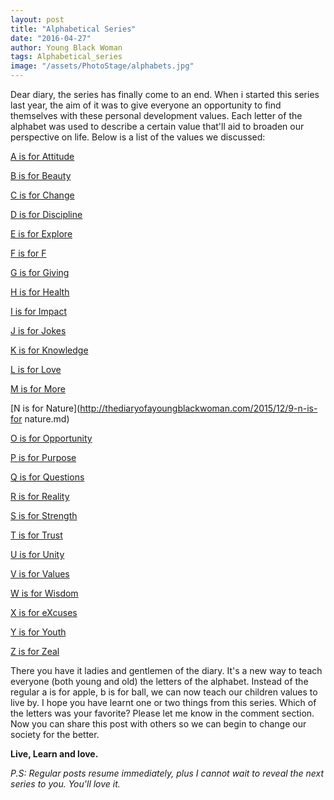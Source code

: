 ```yaml
---
layout: post
title: "Alphabetical Series"
date: "2016-04-27"
author: Young Black Woman
tags: Alphabetical_series
image: "/assets/PhotoStage/alphabets.jpg"
---
```


Dear diary, the series has finally come to an end. When i started this series last year, the aim of it was to give everyone an opportunity to find themselves with these personal development values. Each letter of the alphabet was used to describe a certain value that'll aid to broaden our perspective on life. Below is a list of the values we discussed:

[A is for Attitude](http://thediaryofayoungblackwoman.com/2015/06/08/a-is-for-attitude.html)

[B is for Beauty](http://thediaryofayoungblackwoman.com/2015/06/10-b-is-for-beauty.html)

[C is for Change](http://thediaryofayoungblackwoman.com/2015/06/28-c-is-for-change.html)

[D is for Discipline](http://thediaryofayoungblackwoman.com/2015/07/13-d-is-for-discipline.html)

[E is for Explore](http://thediaryofayoungblackwoman.com/2015/09/12-e-is-for-explore.html)

[F is for F](http://thediaryofayoungblackwoman.com/2015/09/21-f-is-for-f.md)

[G is for Giving](http://thediaryofayoungblackwoman.com/2015/10/12-g-is-for-giving.md)

[H is for Health](http://thediaryofayoungblackwoman.com/2015/10/15-h-is-for-health.md)

[I is for Impact](http://thediaryofayoungblackwoman.com/2015/11/15-I-is-for-impact.md)

[J is for Jokes](http://thediaryofayoungblackwoman.com/2015/11/20-j-is-for-jokes.md)

[K is for Knowledge](http://thediaryofayoungblackwoman.com/2015/11/23-k-is-for-knowledge.md)

[L is for Love](http://thediaryofayoungblackwoman.com/2015/11/25-L-is-for-love.md)

[M is for More](http://thediaryofayoungblackwoman.com/2015/12/8-m-is-for-more.md)

[N is for Nature](http://thediaryofayoungblackwoman.com/2015/12/9-n-is-for nature.md)

[O is for Opportunity](http://thediaryofayoungblackwoman.com/2015/12/10-o-is-for-opportunity.md)

[P is for Purpose](http://thediaryofayoungblackwoman.com/2015/12/11-P-is-for-puropse.md)

[Q is for Questions](http://thediaryofayoungblackwoman.com/2015/12/12-q-is-for-questions.md)

[R is for Reality](http://thediaryofayoungblackwoman.com/2015/12/13-r-is-for-reality.md)

[S is for Strength](http://thediaryofayoungblackwoman.com/2015/12/13-S-is-for-strength.md)

[T is for Trust](http://thediaryofayoungblackwoman.com/2015/12/16-t-is-for-trust.md)

[U is for Unity](http://thediaryofayoungblackwoman.com/2016/04/13-u-is-for-unity.md)

[V is for Values](http://thediaryofayoungblackwoman.com/2016/04/14-v-is-for-values.md)

[W is for Wisdom](http://thediaryofayoungblackwoman.com/2016/04/15-w-is-for-wisdom.md)

[X is for eXcuses](http://thediaryofayoungblackwoman.com/2016/04/24-x-is-for-excuses.md)

[Y is for Youth](http://thediaryofayoungblackwoman.com/2016/04/25-y-is-for-youth.md)

[Z is for Zeal](http://thediaryofayoungblackwoman.com/2016/04/26-z-is-for-zeal.md)

There you have it ladies and gentlemen of the diary. It's a new way to teach everyone (both young and old) the letters of the alphabet. Instead of the regular a is for apple, b is for ball, we can now teach our children values to live by. I hope you have learnt one or two things from this series. Which of the letters was your favorite? Please let me know in the comment section. Now you can share this post with others so we can begin to change our society for the better.

**Live, Learn and love.**


*P.S: Regular posts resume immediately, plus I cannot wait to reveal the next series to you. You'll love it.*
